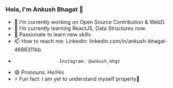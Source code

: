 ### Hola, I'm Ankush Bhagat 👋


- 🔭 I’m currently working on Open Source Contribution & WebD.
- 🌱 I’m currently learning ReactJS, Data Structures now.
- 💬 Passionate to learn new skills
- 📫 How to reach me: Linkedin: linkedin.com/in/ankush-bhagat-4686311bb
-                      Instagram: @ankush_bhgt
- 😄 Pronouns: He/His
- ⚡ Fun fact: I am yet to understand myself properly🤣

